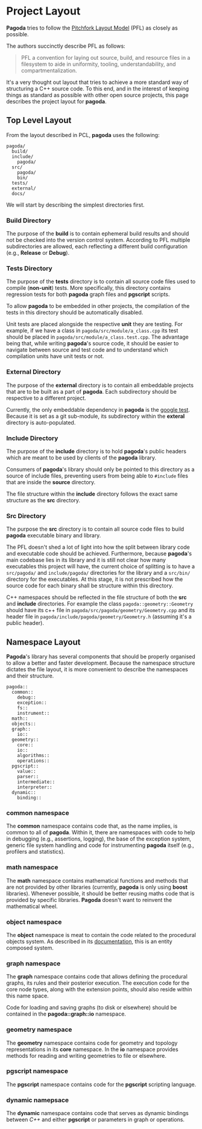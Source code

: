 # Project Layout

**Pagoda** tries to follow the [Pitchfork Layout Model](https://api.csswg.org/bikeshed/?force=1&url=https://raw.githubusercontent.com/vector-of-bool/pitchfork/develop/data/spec.bs) (PFL) as closely as possible.

The authors succinctly describe PFL as follows:

> PFL a convention for laying out source, build, and resource files in a
> filesystem to aide in uniformity, tooling, understandability, and
> compartmentalization.

It's a very thought out layout that tries to achieve a more standard way of
structuring a C++ source code. To this end, and in the interest of keeping
things as standard as possible with other open source projects, this page
describes the project layout for **pagoda**.

## Top Level Layout

From the layout described in PCL, **pagoda** uses the following:

```text
pagoda/
  build/
  include/
    pagoda/
  src/
    pagoda/
    bin/
  tests/
  external/
  docs/
```

We will start by describing the simplest directories first.

### Build Directory

The purpose of the **build** is to contain ephemeral build results and should
not be checked into the version control system. According to PFL multiple
subdirectories are allowed, each reflecting a different build configuration
(e.g., **Release** or **Debug**).

### Tests Directory

The purpose of the **tests** directory is to contain all source code files used
to compile (**non-unit**) tests. More specifically, this directory contains
regression tests for both **pagoda** graph files and **pgscript** scripts.

To allow **pagoda** to be embedded in other projects, the compilation of the
tests in this directory should be automatically disabled.

Unit tests are placed alongside the respective **unit** they are testing. For
example, if we have a class in `pagoda/src/module/a_class.cpp` its test should
be placed in `pagoda/src/module/a_class.test.cpp`. The advantage being that,
while writing **pagoda**'s source code, it should be easier to navigate between
source and test code and to understand which compilation units have unit tests
or not.

### External Directory

The purpose of the **external** directory is to contain all embeddable projects
that are to be built as a part of **pagoda**. Each subdirectory should be
respective to a different project.

Currently, the only embeddable dependency in **pagoda** is the [google
test](https://github.com/google/googletest). Because it is set as a git
sub-module, its subdirectory within the **exteral** directory is
auto-populated.

### Include Directory

The purpose of the **include** directory is to hold **pagoda**'s public headers
which are meant to be used by clients of the **pagoda** library.

Consumers of **pagoda**'s library should only be pointed to this directory as a
source of include files, preventing users from being able to `#include` files
that are inside the **source** directory.

The file structure within the **include** directory follows the exact same
structure as the **src** directory.

### Src Directory

The purpose the **src** directory is to contain all source code files to build
**pagoda** executable binary and library.

The PFL doesn't shed a lot of light into how the split between library code and
executable code should be achieved. Furthermore, because **pagoda**'s main
codebase lies in its library and it is still not clear how many executables
this project will have, the current choice of splitting is to have a
`src/pagoda/` and `include/pagoda/` directories for the library and a
`src/bin/` directory for the executables. At this stage, it is not prescribed
how the source code for each binary shall be structure within this directory.

C++ namespaces should be reflected in the file structure of both the **src**
and **include** directories. For example the class `pagoda::geometry::Geometry`
should have its c++ file in `pagoda/src/pagoda/geometry/Geometry.cpp` and its
header file in `pagoda/include/pagoda/geometry/Geometry.h` (assuming it's a
public header).

## Namespace Layout

**Pagoda**'s library has several components that should be properly organised
to allow a better and faster development. Because the namespace structure
dictates the file layout, it is more convenient to describe the namespaces and
their structure.

```text
pagoda::
  common::
    debug::
    exception::
    fs::
    instrument::
  math::
  objects::
  graph::
    io::
  geometry::
    core::
    io::
    algorithms::
    operations::
  pgscript::
    value::
    parser::
    intermediate::
    interpreter::
  dynamic::
    binding::
```

### common namespace

The **common** namespace contains code that, as the name implies, is common to
all of **pagoda**. Within it, there are namespaces with code to help in
debugging (e.g., assertions, logging), the base of the exception system,
generic file system handling and code for instrumenting **pagoda** itself
(e.g., profilers and statistics).

### math namespace

The **math** namespace contains mathematical functions and methods that are not
provided by other libraries (currently, **pagoda** is only using **boost**
libraries). Whenever possible, it should be better reusing maths code that is
provided by specific libraries. **Pagoda** doesn't want to reinvent the
mathematical wheel.

### object namespace

The **object** namespace is meat to contain the code related to the procedural
objects system. As described in its [documentation](objects/objects.md), this
is an entity composed system.

### graph namespace

The **graph** namespace contains code that allows defining the procedural
graphs, its rules and their posterior execution. The execution code for the
core node types, along with the extension points, should also reside within
this name space.

Code for loading and saving graphs (to disk or elsewhere) should be contained
in the **pagoda::graph::io** namespace.

### geometry namespace

The **geometry** namespace contains code for geometry and topology
representations in its **core** namespace. In the **io** namespace provides
methods for reading and writing geometries to file or elsewhere.

### pgscript namespace

The **pgscript** namespace contains code for the **pgscript** scripting
language.

### dynamic namepsace

The **dynamic** namespace contains code that serves as dynamic bindings between
*C++* and either **pgscript** or parameters in graph or operations.
